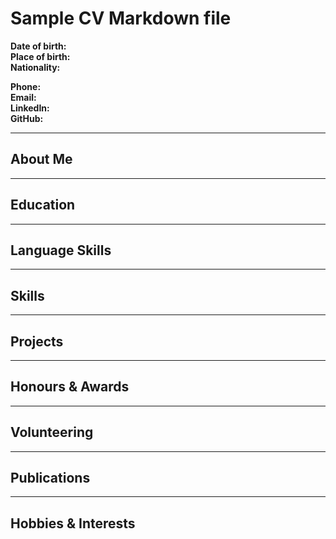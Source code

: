# Sample CV Markdown file

**Date of birth:**   
**Place of birth:**   
**Nationality:**   

 **Phone:**   
 **Email:**   
 **LinkedIn:**   
 **GitHub:**  

---

## About Me

---

## Education


---

## Language Skills

---

## Skills

---

## Projects


---

## Honours & Awards

---

## Volunteering


---

## Publications

---

## Hobbies & Interests
